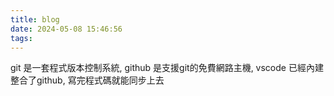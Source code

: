 ```yaml
---
title: blog
date: 2024-05-08 15:46:56
tags:
---
```

git 是一套程式版本控制系統, 
github 是支援git的免費網路主機,
vscode 已經內建整合了github, 寫完程式碼就能同步上去
